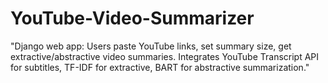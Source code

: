 # YouTube-Video-Summarizer
"Django web app: Users paste YouTube links, set summary size, get extractive/abstractive video summaries. Integrates YouTube Transcript API for subtitles, TF-IDF for extractive, BART for abstractive summarization."
